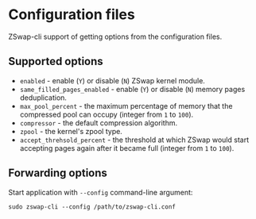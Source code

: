 # Configuration files

ZSwap-cli support of getting options from the configuration files.

## Supported options

  * `enabled` - enable (`Y`) or disable (`N`) ZSwap kernel module.
  * `same_filled_pages_enabled` - enable (`Y`) or disable (`N`) memory pages deduplication.
  * `max_pool_percent` - the maximum percentage of memory that the compressed pool can occupy (integer from `1` to `100`).
  * `compressor` - the default compression algorithm.
  * `zpool` - the kernel's zpool type.
  * `accept_threhsold_percent` - the threshold at which ZSwap would start accepting pages again after it became full (integer from `1` to `100`).

## Forwarding options

Start application with `--config` command-line argument:

```
sudo zswap-cli --config /path/to/zswap-cli.conf
```
